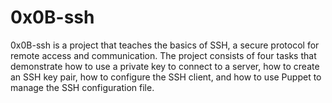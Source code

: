 # 0x0B-ssh

0x0B-ssh is a project that teaches the basics of SSH, a secure protocol for remote access and communication. The project consists of four tasks that demonstrate how to use a private key to connect to a server, how to create an SSH key pair, how to configure the SSH client, and how to use Puppet to manage the SSH configuration file.
